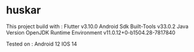 # huskar

This project build with :
Flutter v3.10.0
Android Sdk Built-Tools v33.0.2
Java Version OpenJDK Runtime Environment v11.0.12+0-b1504.28-7817840

Tested on :
Android 12
IOS 14
